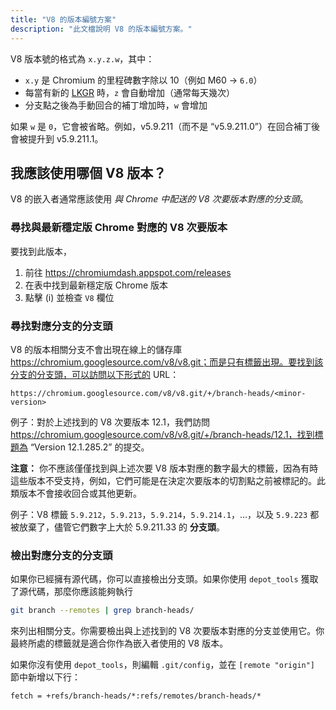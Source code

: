 ```yaml
---
title: "V8 的版本編號方案"
description: "此文檔說明 V8 的版本編號方案。"
---
```

V8 版本號的格式為 `x.y.z.w`，其中：

- `x.y` 是 Chromium 的里程碑數字除以 10（例如 M60 → `6.0`）
- 每當有新的 [LKGR](https://www.chromium.org/chromium-os/developer-library/glossary/#acronyms) 時，`z` 會自動增加（通常每天幾次）
- 分支點之後為手動回合的補丁增加時，`w` 會增加

如果 `w` 是 `0`，它會被省略。例如，v5.9.211（而不是 “v5.9.211.0”）在回合補丁後會被提升到 v5.9.211.1。

## 我應該使用哪個 V8 版本？

V8 的嵌入者通常應該使用 *與 Chrome 中配送的 V8 次要版本對應的分支頭*。

### 尋找與最新穩定版 Chrome 對應的 V8 次要版本

要找到此版本，

1. 前往 https://chromiumdash.appspot.com/releases
2. 在表中找到最新穩定版 Chrome 版本
3. 點擊 (i) 並檢查 `V8` 欄位


### 尋找對應分支的分支頭

V8 的版本相關分支不會出現在線上的儲存庫 https://chromium.googlesource.com/v8/v8.git；而是只有標籤出現。要找到該分支的分支頭，可以訪問以下形式的 URL：

```
https://chromium.googlesource.com/v8/v8.git/+/branch-heads/<minor-version>
```

例子：對於上述找到的 V8 次要版本 12.1，我們訪問 https://chromium.googlesource.com/v8/v8.git/+/branch-heads/12.1，找到標題為 “Version 12.1.285.2” 的提交。

**注意：** 你不應該僅僅找到與上述次要 V8 版本對應的數字最大的標籤，因為有時這些版本不受支持，例如，它們可能是在決定次要版本的切割點之前被標記的。此類版本不會接收回合或其他更新。

例子：V8 標籤 `5.9.212`，`5.9.213`，`5.9.214`，`5.9.214.1`，…，以及 `5.9.223` 都被放棄了，儘管它們數字上大於 5.9.211.33 的 **分支頭**。

### 檢出對應分支的分支頭

如果你已經擁有源代碼，你可以直接檢出分支頭。如果你使用 `depot_tools` 獲取了源代碼，那麼你應該能夠執行

```bash
git branch --remotes | grep branch-heads/
```

來列出相關分支。你需要檢出與上述找到的 V8 次要版本對應的分支並使用它。你最終所處的標籤就是適合你作為嵌入者使用的 V8 版本。

如果你沒有使用 `depot_tools`，則編輯 `.git/config`，並在 `[remote "origin"]` 節中新增以下行：

```
fetch = +refs/branch-heads/*:refs/remotes/branch-heads/*
```
